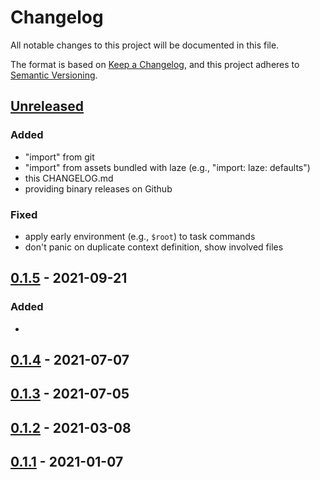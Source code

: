# Changelog
All notable changes to this project will be documented in this file.

The format is based on [Keep a Changelog](https://keepachangelog.com/en/1.0.0/),
and this project adheres to [Semantic Versioning](https://semver.org/spec/v2.0.0.html).

## [Unreleased]
### Added
- "import" from git
- "import" from assets bundled with laze (e.g., "import: laze: defaults")
- this CHANGELOG.md
- providing binary releases on Github

### Fixed
- apply early environment (e.g., `$root`) to task commands
- don't panic on duplicate context definition, show involved files

## [0.1.5] - 2021-09-21
### Added
- 

## [0.1.4] - 2021-07-07
## [0.1.3] - 2021-07-05
## [0.1.2] - 2021-03-08
## [0.1.1] - 2021-01-07

[Unreleased]: https://github.com/kaspar030/laze/compare/v0.1.5...HEAD
[0.1.6]: https://github.com/kaspar030/laze/compare/v0.1.5...v0.1.6
[0.1.5]: https://github.com/kaspar030/laze/compare/v0.1.4...v0.1.5
[0.1.4]: https://github.com/kaspar030/laze/compare/v0.1.3...v0.1.4
[0.1.3]: https://github.com/kaspar030/laze/compare/v0.1.2...v0.1.3
[0.1.2]: https://github.com/kaspar030/laze/compare/v0.1.1...v0.1.2
[0.1.1]: https://github.com/kaspar030/laze/releases/tag/v0.1.1
